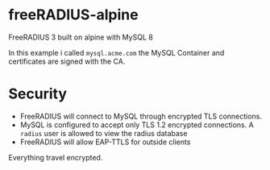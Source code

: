 # freeRADIUS-alpine
FreeRADIUS 3 built on alpine with MySQL 8

In this example i called `mysql.acme.com` the MySQL Container and certificates are signed with the CA.

# Security
- FreeRADIUS will connect to MySQL through encrypted TLS connections.
- MySQL is configured to accept only TLS 1.2 encrypted connections. A `radius` user is allowed to view the radius database
- FreeRADIUS will allow EAP-TTLS for outside clients

Everything travel encrypted.
